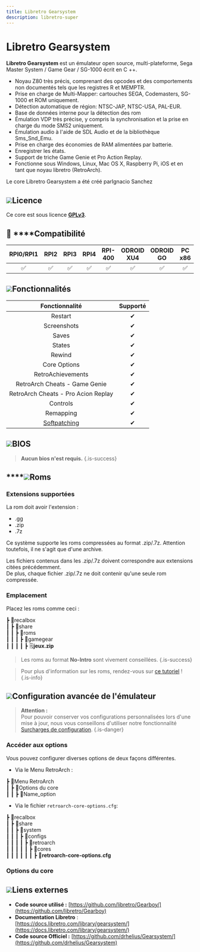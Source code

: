 ```yaml
---
title: Libretro Gearsystem
description: libretro-super
---
```


# Libretro Gearsystem

**Libretro Gearsystem** est un émulateur open source, multi-plateforme, Sega Master System / Game Gear / SG-1000 écrit en C ++.

* Noyau Z80 très précis, comprenant des opcodes et des comportements non documentés tels que les registres R et MEMPTR.
* Prise en charge de Multi-Mapper: cartouches SEGA, Codemasters, SG-1000 et ROM uniquement.
* Détection automatique de région: NTSC-JAP, NTSC-USA, PAL-EUR.
* Base de données interne pour la détection des rom
* Émulation VDP très précise, y compris la synchronisation et la prise en charge du mode SMS2 uniquement.
* Émulation audio à l'aide de SDL Audio et de la bibliothèque Sms\_Snd\_Emu.
* Prise en charge des économies de RAM alimentées par batterie.
* Enregistrer les états.
* Support de triche Game Genie et Pro Action Replay.
* Fonctionne sous Windows, Linux, Mac OS X, Raspberry Pi, iOS et en tant que noyau libretro \(RetroArch\).

Le core Libretro Gearsystem a été créé parIgnacio Sanchez

## ![](/migration-images/emulateurs/consoles-portables/game-gear/gerald-g-parchment-background-or-border-5.svg)Licence

Ce core est sous licence [**GPLv3**](https://github.com/drhelius/Gearsystem/blob/master/LICENSE).

## 🔧 ****Compatibilité

| RPI0/RPI1 | RPI2 | RPI3 | RPI4 | RPI-400 | ODROID XU4 | ODROID GO | PC x86 | PC X86\_64 |
| :---: | :---: | :---: | :---: | :---: | :---: | :---: | :---: | :---: |
| ✅ | ✅ | ✅ | ✅ | ✅ | ✅ | ✅ | ✅ | ✅ |

## ![](/migration-images/emulateurs/consoles-portables/game-gear/cogwheel-145804_640.png)Fonctionnalités

| Fonctionnalité | Supporté |
| :---: | :---: |
| Restart | ✔ |
| Screenshots | ✔ |
| Saves | ✔ |
| States | ✔ |
| Rewind | ✔ |
| Core Options | ✔ |
| RetroAchievements | ✔ |
| RetroArch Cheats - Game Genie | ✔ |
| RetroArch Cheats - Pro Acion Replay | ✔ |
| Controls | ✔ |
| Remapping | ✔ |
| [Softpatching](https://docs.libretro.com/guides/softpatching/) | ✔ |

## ![](/migration-images/emulateurs/consoles-portables/game-gear/tqfp32.svg)BIOS


>**Aucun bios n'est requis.**
{.is-success}

## \*\*\*\*![](/migration-images/emulateurs/consoles-portables/game-gear/rom-30098_640.png)**Roms**

### **Extensions supportées**

La rom doit avoir l'extension :

* .gg
* .zip
* .7z

Ce système supporte les roms compressées au format .zip/.7z. Attention toutefois, il ne s'agit que d'une archive.

Les fichiers contenus dans les .zip/.7z doivent correspondre aux extensions citées précédemment.  
De plus, chaque fichier .zip/.7z ne doit contenir qu'une seule rom compressée.

### **Emplacement**

Placez les roms comme ceci : 

┣ 📁recalbox  
┃ ┣ 📁share  
┃ ┃ ┣ 📁roms  
┃ ┃ ┃ ┣ 📁gamegear  
┃ ┃ ┃ ┃ ┣ 🗒**jeux.zip**  


>Les roms au format **No-Intro** sont vivement conseillées.
{.is-success}


>Pour plus d'information sur les roms, rendez-vous sur [ce tutoriel](/fr/tutoriels/jeux/generalite/les-roms-et-les-isos) !
{.is-info}

## ![](/migration-images/emulateurs/consoles-portables/game-gear/hammer-28636_640.png)Configuration avancée de l'émulateur


>**Attention :**  
>Pour pouvoir conserver vos configurations personnalisées lors d'une mise à jour, nous vous conseillons d'utiliser notre fonctionnalité [Surcharges de configuration](/fr/usage-avance/surcharge-de-configuration).
{.is-danger}

### Accéder aux options

Vous pouvez configurer diverses options de deux façons différentes.

* Via le Menu RetroArch :

┣ 📁Menu RetroArch  
┃ ┣ 📁Options du core  
┃ ┃ ┣ 🧩Name\_option  

* Via le fichier `retroarch-core-options.cfg`:

┣ 📁recalbox  
┃ ┣ 📁share  
┃ ┃ ┣ 📁system  
┃ ┃ ┃ ┣ 📁configs  
┃ ┃ ┃ ┃ ┣ 📁retroarch  
┃ ┃ ┃ ┃ ┃ ┣ 📁cores  
┃ ┃ ┃ ┃ ┃ ┃ ┣ 🧩**retroarch-core-options.cfg**  

### Options du core

## ![](/migration-images/emulateurs/consoles-portables/game-gear/kisspng-web-development-world-wide-web-computer-icons-webs-world-wide-web-icon-png-5ab05c24477216.4540070115215073642927.png)**Liens externes**

* **Code source utilisé :** [https://github.com/libretro/Gearboy/](https://github.com/libretro/Gearboy)
* **Documentation Libretro** : [https://docs.libretro.com/library/gearsystem/](https://docs.libretro.com/library/gearsystem/)
* **Code source Officiel :** [https://github.com/drhelius/Gearsystem/](https://github.com/drhelius/Gearsystem)

